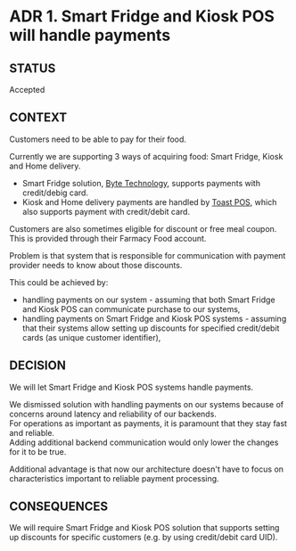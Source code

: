 # ADR 1. Smart Fridge and Kiosk POS will handle payments

## STATUS
Accepted

## CONTEXT
Customers need to be able to pay for their food.

Currently we are supporting 3 ways of acquiring food: Smart Fridge, Kiosk and Home delivery.
* Smart Fridge solution, [Byte Technology](https://bytetechnology.co/retailers/foodservice/), supports payments with credit/debig card.
* Kiosk and Home delivery payments are handled by [Toast POS](https://pos.toasttab.com/), which also supports payment with credit/debit card.

Customers are also sometimes eligible for discount or free meal coupon. This is provided through their Farmacy Food account.

Problem is that system that is responsible for communication with payment provider needs to know about those discounts.

This could be achieved by:
* handling payments on our system - assuming that both Smart Fridge and Kiosk POS can communicate purchase to our systems,
* handling payments on Smart Fridge and Kiosk POS systems - assuming that their systems allow setting up discounts for specified credit/debit cards (as unique customer identifier),

## DECISION
We will let Smart Fridge and Kiosk POS systems handle payments.

We dismissed solution with handling payments on our systems because of concerns around latency and reliability of our backends.\
For operations as important as payments, it is paramount that they stay fast and reliable. \
Adding additional backend communication would only lower the changes for it to be true.
 
Additional advantage is that now our architecture doesn't have to focus on characteristics important to reliable payment processing.

## CONSEQUENCES
We will require Smart Fridge and Kiosk POS solution that supports setting up discounts for specific customers (e.g. by using credit/debit card UID).
